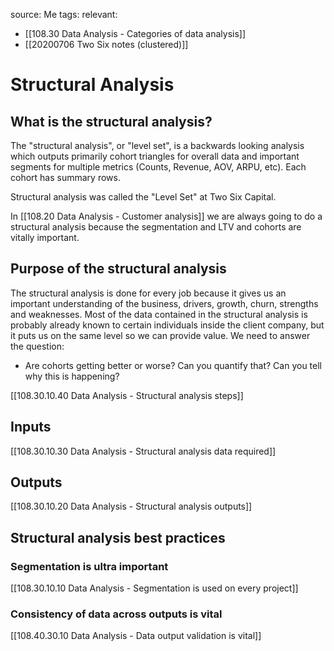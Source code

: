 source: Me
tags: 
relevant: 
- [[108.30 Data Analysis - Categories of data analysis]]
- [[20200706 Two Six notes (clustered)]]

# Structural Analysis

## What is the structural analysis?
The "structural analysis", or "level set", is a backwards looking analysis which outputs primarily cohort triangles for overall data and important segments for multiple metrics (Counts, Revenue, AOV, ARPU, etc). Each cohort has summary rows.

Structural analysis was called the "Level Set" at Two Six Capital.

In [[108.20 Data Analysis - Customer analysis]] we are always going to do a structural analysis because the segmentation and LTV and cohorts are vitally important.

## Purpose of the structural analysis
The structural analysis is done for every job because it gives us an important understanding of the business, drivers, growth, churn, strengths and weaknesses. Most of the data contained in the structural analysis is probably already known to certain individuals inside the client company, but it puts us on the same level so we can provide value. We need to answer the question:
- Are cohorts getting better or worse? Can you quantify that? Can you tell why this is happening?

[[108.30.10.40 Data Analysis - Structural analysis steps]]

## Inputs
[[108.30.10.30 Data Analysis - Structural analysis data required]]

## Outputs
[[108.30.10.20 Data Analysis - Structural analysis outputs]]


## Structural analysis best practices
### Segmentation is ultra important
[[108.30.10.10 Data Analysis - Segmentation is used on every project]]

### Consistency of data across outputs is vital
[[108.40.30.10 Data Analysis - Data output validation is vital]]
